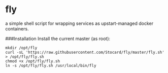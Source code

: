 fly
===

a simple shell script for wrapping services as upstart-managed docker containers.

###Installation
Install the current master (as root):
```shell
mkdir /opt/fly
curl -sL 'https://raw.githubusercontent.com/Stocard/fly/master/fly.sh' > /opt/fly/fly.sh
chmod +x /opt/fly/fly.sh
ln -s /opt/fly/fly.sh /usr/local/bin/fly
```

